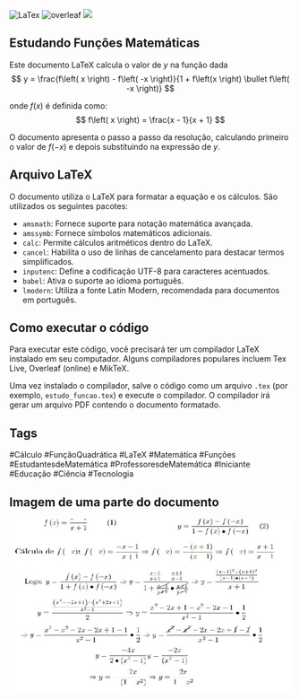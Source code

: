 ![LaTex](https://img.shields.io/badge/LaTeX-47A141?style=for-the-badge&logo=LaTeX&logoColor=white) ![overleaf](https://img.shields.io/badge/Overleaf-47A141?style=for-the-badge&logo=Overleaf&logoColor=white) <a href="https://www.youtube.com/watch?v=568oWDWAWJ4" target="_blank"><img loading="lazy" src="https://img.shields.io/badge/YouTube-FF0000?style=for-the-badge&logo=youtube&logoColor=white" target="_blank"></a>


## Estudando Funções Matemáticas

Este documento LaTeX calcula o valor de  $y$ na função dada
$$
y = \frac{f\left( x \right) - f\left( -x \right)}{1 + f\left(x \right) \bullet f\left( -x \right)}
$$

onde $f(x)$ é definida como:
$$
f\left( x \right) = \frac{x - 1}{x + 1}
$$

O documento apresenta o passo a passo da resolução, calculando primeiro o valor de $f(-x)$ e depois substituindo na expressão de $y$.

## Arquivo LaTeX

O documento utiliza o LaTeX para formatar a equação e os cálculos. São utilizados os seguintes pacotes:

* `amsmath`: Fornece suporte para notação matemática avançada.
* `amssymb`:  Fornece símbolos matemáticos adicionais.
* `calc`: Permite cálculos aritméticos dentro do LaTeX.
* `cancel`:  Habilita o uso de linhas de cancelamento para destacar termos simplificados.
* `inputenc`:  Define a codificação UTF-8 para caracteres acentuados.
* `babel`:  Ativa o suporte ao idioma português.
* `lmodern`:  Utiliza a fonte Latin Modern, recomendada para documentos em português.


## Como executar o código

Para executar este código, você precisará ter um compilador LaTeX instalado em seu computador. Alguns compiladores populares incluem  Tex Live, Overleaf (online) e  MikTeX. 

Uma vez instalado o compilador, salve o código como um arquivo `.tex` (por exemplo, `estudo_funcao.tex`) e execute o compilador. O compilador irá gerar um arquivo PDF contendo o documento formatado.

## Tags

#Cálculo #FunçãoQuadrática #LaTeX #Matemática #Funções #EstudantesdeMatemática #ProfessoresdeMatemática #Iniciante #Educação #Ciência #Tecnologia

## Imagem de uma parte do documento

![img](https://github.com/DeiseFreire/usando-LaTex-na-matematica/blob/main/img.jpg)
